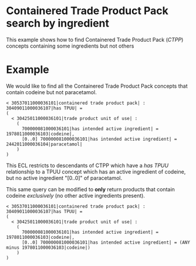 # Containered Trade Product Pack search by ingredient
This example shows how to find Containered Trade Product Pack (_CTPP_) concepts containing some ingredients but not others

# Example
We would like to find all the Containered Trade Product Pack concepts that contain codeine but not paracetamol. 

```
< 30537011000036101|containered trade product pack| : 30409011000036107|has TPUU| = 
(
  < 30425011000036101|trade product unit of use| : 
    (
      700000081000036101|has intended active ingredient| = 1978011000036103|codeine|,
      [0..0] 700000081000036101|has intended active ingredient| = 2442011000036104|paracetamol|
    )
)
```

This ECL restricts to descendants of CTPP which have a _has TPUU_ relationship to a TPUU concept which has an active ingredient of codeine, but no active ingredient "[0..0]" of paracetamol.

This same query can be modified to **only** return products that contain codeine _exclusively_ (no other active ingredients present).
```
< 30537011000036101|containered trade product pack| : 30409011000036107|has TPUU| = 
(
  < 30425011000036101|trade product unit of use| : 
    (
      700000081000036101|has intended active ingredient| = 1978011000036103|codeine|,
      [0..0] 700000081000036101|has intended active ingredient| = (ANY minus 1978011000036103|codeine|)
    )
)
```
